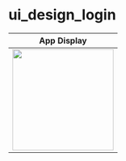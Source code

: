 # ui_design_login

|              App Display             | 
| :----------------------------------: | 
| <a  target="_blank"><img src="https://user-images.githubusercontent.com/37551474/123285283-9376d480-d515-11eb-8a26-e2ed30c58268.gif" width="200"></a> | 

